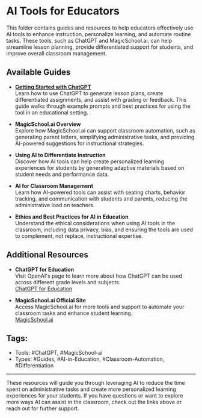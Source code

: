 # AI Tools for Educators

This folder contains guides and resources to help educators effectively use AI tools to enhance instruction, personalize learning, and automate routine tasks. These tools, such as ChatGPT and MagicSchool.ai, can help streamline lesson planning, provide differentiated support for students, and improve overall classroom management.

## Available Guides

-   [**Getting Started with ChatGPT**](Getting-Started-with-ChatGPT.md)\
  Learn how to use ChatGPT to generate lesson plans, create differentiated assignments, and assist with grading or feedback. This guide walks through example prompts and best practices for using the tool in an educational setting.

- **MagicSchool.ai Overview**  
  Explore how MagicSchool.ai can support classroom automation, such as generating parent letters, simplifying administrative tasks, and providing AI-powered suggestions for instructional strategies.

- **Using AI to Differentiate Instruction**  
  Discover how AI tools can help create personalized learning experiences for students by generating adaptive materials based on student needs and performance data.

- **AI for Classroom Management**  
  Learn how AI-powered tools can assist with seating charts, behavior tracking, and communication with students and parents, reducing the administrative load on teachers.

- **Ethics and Best Practices for AI in Education**  
  Understand the ethical considerations when using AI tools in the classroom, including data privacy, bias, and ensuring the tools are used to complement, not replace, instructional expertise.

## Additional Resources

- **ChatGPT for Education**  
  Visit OpenAI's page to learn more about how ChatGPT can be used across different grade levels and subjects.  
  [ChatGPT for Education](https://openai.com/chatgpt)

- **MagicSchool.ai Official Site**  
  Access MagicSchool.ai for more tools and support to automate your classroom tasks and enhance student learning.  
  [MagicSchool.ai](https://www.magicschool.ai)

## Tags:
- Tools: #ChatGPT, #MagicSchool-ai
- Types: #Guides, #AI-in-Education, #Classroom-Automation, #Differentiation

---

These resources will guide you through leveraging AI to reduce the time spent on administrative tasks and create more personalized learning experiences for your students. If you have questions or want to explore more ways AI can assist in the classroom, check out the links above or reach out for further support.
